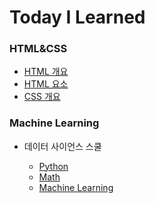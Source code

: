 # Today I Learned

### HTML&CSS
* [HTML 개요](./HTML/html_summary.md)
* [HTML 요소](./HTML/html_element.md)
* [CSS 개요](./CSS/css_summary.md)

### Machine Learning
* 데이터 사이언스 스쿨

  * [Python](./Machine_Learning/Python)
  * [Math]()
  * [Machine Learning]()



